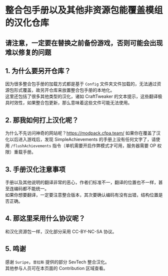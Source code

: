 # 整合包手册以及其他非资源包能覆盖模组的汉化仓库

## 请注意，一定要在替换之前备份游戏，否则可能会出现难以修复的问题

## 1. 为什么要另开仓库？
因为很多整合包手册的加载方式都是基于 `Config` 文件夹文件加载的，无法通过资源包形式覆盖，故另开仓库来放置整合包手册的本地化。   
这里还包括了很多其他类型的汉化，诸如 CraftTweaker 的文本提示，这些翻译极具时效性，如果整合包更新，那么意味着这些文件可能无法使用。

## 2. 那我如何打上汉化呢？
为什么不先访问神奇的网站呢？<https://modpack.cfpa.team/>
如果你在覆盖了汉化以后进入游戏后，发现 SimpleAchievements 的手册上没有任何文字了，请使用 `/flushAchievements` 指令（单机需要开启作弊模式才可用，服务器需要 OP 权限）重载手册。

## 3. 手册汉化注意事项
手册以及其他说明的翻译非常的恶心，作者们标准不一，翻译的位置也不一样，甚至连编码都不能统一。    
如果你想要翻译，一定要注意整合版本，其次要确认编码有没有出错，结构位置是否正确。

## 4. 那这里采用什么协议呢？
和汉化资源包一样，汉化部分采用 CC-BY-NC-SA 协议。

## 5. 鸣谢
感谢 `Suripe`，`普拉斯` 提供的部分 SevTech 整合汉化。    
其他参与人员可在本页面的 Contribution 区域查看。
